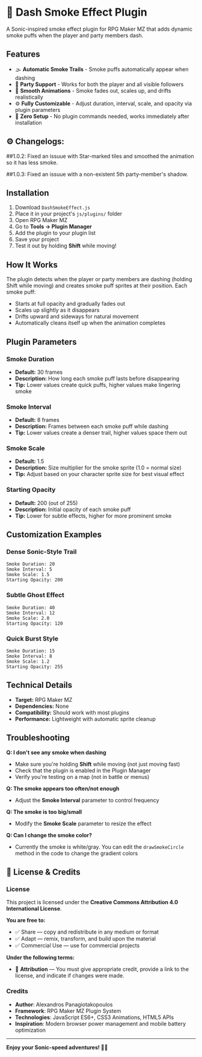 # 💨 Dash Smoke Effect Plugin

A Sonic-inspired smoke effect plugin for RPG Maker MZ that adds dynamic smoke puffs when the player and party members dash.

## Features

- 🌫️ **Automatic Smoke Trails** - Smoke puffs automatically appear when dashing
- 👥 **Party Support** - Works for both the player and all visible followers
- 🎨 **Smooth Animations** - Smoke fades out, scales up, and drifts realistically
- ⚙️ **Fully Customizable** - Adjust duration, interval, scale, and opacity via plugin parameters
- 🎯 **Zero Setup** - No plugin commands needed, works immediately after installation


## ⚙️ Changelogs:

##1.0.2: Fixed an issuue with Star-marked tiles and smoothed the animation so it has less smoke.

##1.0.3: Fixed an issuue with a non-existent 5th party-member's shadow. 

## Installation

1. Download `DashSmokeEffect.js`
2. Place it in your project's `js/plugins/` folder
3. Open RPG Maker MZ
4. Go to **Tools → Plugin Manager**
5. Add the plugin to your plugin list
6. Save your project
7. Test it out by holding **Shift** while moving!

## How It Works

The plugin detects when the player or party members are dashing (holding Shift while moving) and creates smoke puff sprites at their position. Each smoke puff:

- Starts at full opacity and gradually fades out
- Scales up slightly as it disappears
- Drifts upward and sideways for natural movement
- Automatically cleans itself up when the animation completes

## Plugin Parameters

### Smoke Duration
- **Default:** 30 frames
- **Description:** How long each smoke puff lasts before disappearing
- **Tip:** Lower values create quick puffs, higher values make lingering smoke

### Smoke Interval
- **Default:** 8 frames
- **Description:** Frames between each smoke puff while dashing
- **Tip:** Lower values create a denser trail, higher values space them out

### Smoke Scale
- **Default:** 1.5
- **Description:** Size multiplier for the smoke sprite (1.0 = normal size)
- **Tip:** Adjust based on your character sprite size for best visual effect

### Starting Opacity
- **Default:** 200 (out of 255)
- **Description:** Initial opacity of each smoke puff
- **Tip:** Lower for subtle effects, higher for more prominent smoke

## Customization Examples

### Dense Sonic-Style Trail
```
Smoke Duration: 20
Smoke Interval: 5
Smoke Scale: 1.5
Starting Opacity: 200
```

### Subtle Ghost Effect
```
Smoke Duration: 40
Smoke Interval: 12
Smoke Scale: 2.0
Starting Opacity: 120
```

### Quick Burst Style
```
Smoke Duration: 15
Smoke Interval: 8
Smoke Scale: 1.2
Starting Opacity: 255
```

## Technical Details

- **Target:** RPG Maker MZ
- **Dependencies:** None
- **Compatibility:** Should work with most plugins
- **Performance:** Lightweight with automatic sprite cleanup

## Troubleshooting

**Q: I don't see any smoke when dashing**
- Make sure you're holding **Shift** while moving (not just moving fast)
- Check that the plugin is enabled in the Plugin Manager
- Verify you're testing on a map (not in battle or menus)

**Q: The smoke appears too often/not enough**
- Adjust the **Smoke Interval** parameter to control frequency

**Q: The smoke is too big/small**
- Modify the **Smoke Scale** parameter to resize the effect

**Q: Can I change the smoke color?**
- Currently the smoke is white/gray. You can edit the `drawSmokeCircle` method in the code to change the gradient colors


## 📝 License & Credits

### License
This project is licensed under the **Creative Commons Attribution 4.0 International License**.

**You are free to:**
- ✅ Share — copy and redistribute in any medium or format
- ✅ Adapt — remix, transform, and build upon the material  
- ✅ Commercial Use — use for commercial projects

**Under the following terms:**
- 📝 **Attribution** — You must give appropriate credit, provide a link to the license, and indicate if changes were made.

### Credits
- **Author**: Alexandros Panagiotakopoulos
- **Framework**: RPG Maker MZ Plugin System
- **Technologies**: JavaScript ES6+, CSS3 Animations, HTML5 APIs
- **Inspiration**: Modern browser power management and mobile battery optimization



---

**Enjoy your Sonic-speed adventures! 🦔💨**
